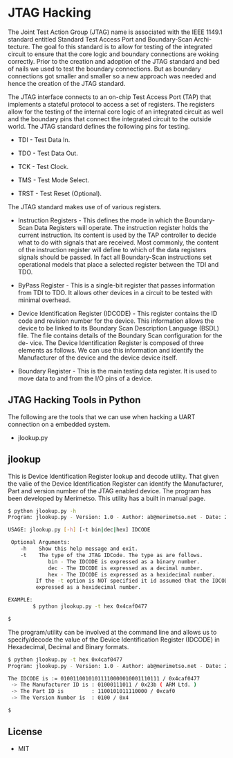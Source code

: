 # JTAG Hacking

The Joint Test Action Group (JTAG) name is associated with the IEEE 1149.1 standard 
entitled Standard Test Access Port and Boundary-Scan Archi- tecture. The goal fo this 
standard is to allow for testing of the integrated circuit to ensure that the core 
logic and boundary connections are woking correctly. Prior to the creation and 
adoption of the JTAG standard and bed of nails we used to test the boundary connections. 
But as boundary connections got smaller and smaller so a new approach was needed and 
hence the creation of the JTAG standard. 

The JTAG interface connects to an on-chip Test Access Port (TAP) that implements a 
stateful protocol to access a set of registers. The registers allow for the testing 
of the internal core logic of an integrated circuit as well and the boundary pins 
that connect the integrated circuit to the outside world. The JTAG standard defines 
the following pins for testing.
  - TDI - Test Data In.
  
  - TDO - Test Data Out.
  
  - TCK - Test Clock.
  
  - TMS - Test Mode Select.
  
  - TRST - Test Reset (Optional).

The JTAG standard makes use of of various registers.
  - Instruction Registers - This defines the mode in which the Boundary- Scan Data Registers will operate. The instruction register holds the current instruction. Its content is used by the TAP controller to decide what to do with signals that are received. Most commonly, the content of the instruction register will define to which of the data registers signals should be passed. In fact all Boundary-Scan instructions set operational models that place a selected register between the TDI and TDO.
  
  - ByPass Register - This is a single-bit register that passes information from TDI to TDO. It allows other devices in a circuit to be tested with minimal overhead.
  
  - Device Identification Register (IDCODE) - This register contains the ID code and revision number for the device. This information allows the device to be linked to its Boundary Scan Description Language (BSDL) file. The file contains details of the Boundary Scan configuration for the de- vice. The Device Identification Register is composed of three elements as follows. We can use this information and identify the Manufacturer of the device and the device device itself.
  
  - Boundary Register - This is the main testing data register. It is used to move data to and from the I/O pins of a device.
## JTAG Hacking Tools in Python
The following are the tools that we can use when hacking a UART connection on a embedded system.
  - jlookup.py

## jlookup
This is Device Identification Register lookup and decode utility. That given the valie of the
Device Identification Register can identify the Manufacturer, Part and version number of the JTAG enabled device.
The program has been developed by Merimetso. This utility has a built in manual page.
```sh
$ python jlookup.py -h
Program: jlookup.py - Version: 1.0 - Author: ab@merimetso.net - Date: 2020/10/21

USAGE: jlookup.py [-h] [-t bin|dec|hex] IDCODE

 Optional Arguments:
    -h    Show this help message and exit.
    -t    The type of the JTAG IDCode. The type as are follows.
             bin - The IDCODE is expressed as a binary number.
             dec - The IDCODE is expressed as a decimal number.
             hex - The IDCODE is expressed as a hexidecimal number.
         If the -t option is NOT specified it id assumed that the IDCODE is
         expressed as a hexidecimal number.

EXAMPLE:
        $ python jlookup.py -t hex 0x4caf0477

$ 
```
The program/utility can be involved at the command line and allows us to specify/decode 
the value of the Device Identification Register (IDCODE)  in Hexadecimal, Decimal 
and Binary formats.
```sh
$ python jlookup.py -t hex 0x4caf0477 
Program: jlookup.py - Version: 1.0 - Author: ab@merimetso.net - Date: 2020/10/21

The IDCODE is := 01001100101011110000010001110111 / 0x4caf0477
 -> The Manufacturer ID is : 01000111011 / 0x23b ( ARM Ltd. )
 -> The Part ID is         : 1100101011110000 / 0xcaf0
 -> The Version Number is  : 0100 / 0x4

$
```
## License
  - MIT

